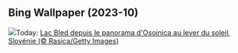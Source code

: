 ## Bing Wallpaper (2023-10)
![](https://www.bing.com/th?id=OHR.LakeBledSunrise_FR-FR7792923061_UHD.jpg&w=1000)Today: [Lac Bled depuis le panorama d'Osojnica au lever du soleil, Slovénie (© Rasica/Getty Images)](https://www.bing.com/th?id=OHR.LakeBledSunrise_FR-FR7792923061_UHD.jpg)